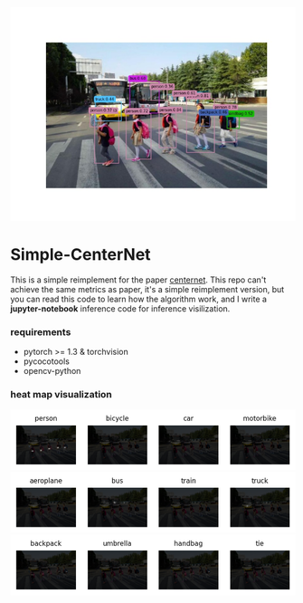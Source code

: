 ![image](https://github.com/chencheng1203/Simple-CenterNet/blob/master/log/inference/img3.jpg)

# Simple-CenterNet
This is a simple reimplement for the paper [centernet](https://arxiv.org/pdf/1904.07850.pdf). This repo can't achieve the same metrics as paper, it's a simple reimplement version, but you can read this code to learn how the algorithm work, and I write a **jupyter-notebook** inference code for inference visilization.

### requirements
- pytorch >= 1.3 & torchvision
- pycocotools
- opencv-python

### heat map visualization
![image](https://github.com/chencheng1203/Simple-CenterNet/blob/master/log/heatmap/output1.png)
![image](https://github.com/chencheng1203/Simple-CenterNet/blob/master/log/heatmap/output2.png)
![image](https://github.com/chencheng1203/Simple-CenterNet/blob/master/log/heatmap/output3.png)
